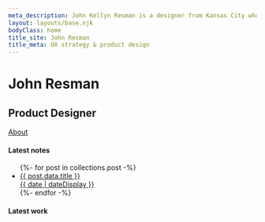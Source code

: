 ```yaml
---
meta_description: John Kellyn Resman is a designer from Kansas City who specializes in digital strategy, user experience, and product design.
layout: layouts/base.njk
bodyClass: home
title_site: John Resman
title_meta: UX strategy & product design
---
```


<div class="content">
<div class="intro">

# John Resman
## Product Designer
[About](/about)

</div>

<div class="feed feed-notes">

<h4 class="section_hdr">Latest notes</h4>

<ul>
  {%- for post in collections.post -%}
    <li class="card"><a href="{{ post.url }}">{{ post.data.title }}<br/><time class="date" datetime="{{ date }}">{{ date | dateDisplay }}</time></a></li>
  {%- endfor -%}
</ul>

</div>

<div class="feed feed-work">

<h4 class="section_hdr">Latest work</h4>

</div>
</div>
